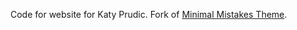Code for website for Katy Prudic. Fork of [Minimal Mistakes Theme](https://github.com/mmistakes/mm-github-pages-starter).
